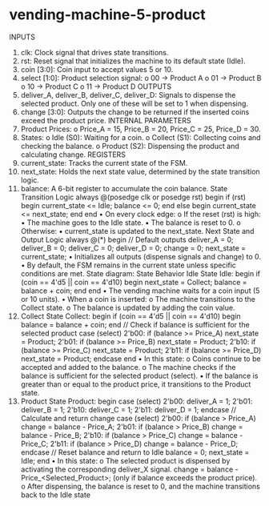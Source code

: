# vending-machine-5-product
INPUTS
1. clk: Clock signal that drives state transitions.
2. rst: Reset signal that initializes the machine to its default state (Idle).
3. coin [3:0]: Coin input to accept values 5 or 10.
4. select [1:0]: Product selection signal:
o 00 → Product A
o 01 → Product B
o 10 → Product C
o 11 → Product D
OUTPUTS
1. deliver_A, deliver_B, deliver_C, deliver_D: Signals to dispense the 
selected product. Only one of these will be set to 1 when dispensing.
2. change [3:0]: Outputs the change to be returned if the inserted coins 
exceed the product price.
INTERNAL PARAMETERS
1. Product Prices:
o Price_A = 15, Price_B = 20, Price_C = 25, Price_D = 30.
2. States:
o Idle (S0): Waiting for a coin.
o Collect (S1): Collecting coins and checking the balance.
o Product (S2): Dispensing the product and calculating change.
REGISTERS
1. current_state: Tracks the current state of the FSM.
2. next_state: Holds the next state value, determined by the state transition 
logic.
3. balance: A 6-bit register to accumulate the coin balance.
State Transition Logic
 always @(posedge clk or posedge rst) begin
 if (rst) begin
 current_state <= Idle;
 balance <= 0;
 end else begin
 current_state <= next_state;
 end
 end
• On every clock edge:
o If the reset (rst) is high:
▪ The machine goes to the Idle state.
▪ The balance is reset to 0.
o Otherwise:
▪ current_state is updated to the next_state.
Next State and Output Logic
 always @(*) begin
 // Default outputs
 deliver_A = 0;
 deliver_B = 0;
 deliver_C = 0;
 deliver_D = 0;
 change = 0;
 next_state = current_state;
• Initializes all outputs (dispense signals and change) to 0.
• By default, the FSM remains in the current state unless specific 
conditions are met.
State diagram:
State Behavior
Idle State
 Idle: begin
 if (coin == 4'd5 || coin == 4'd10) begin
 next_state = Collect;
 balance = balance + coin;
 end
 end
• The vending machine waits for a coin input (5 or 10 units).
• When a coin is inserted:
o The machine transitions to the Collect state.
o The balance is updated by adding the coin value.
2. Collect State
 Collect: begin
 if (coin == 4'd5 || coin == 4'd10) begin
 balance = balance + coin;
 end
 // Check if balance is sufficient for the selected product
 case (select)
 2'b00: if (balance >= Price_A) next_state = Product;
 2'b01: if (balance >= Price_B) next_state = Product;
 2'b10: if (balance >= Price_C) next_state = Product;
 2'b11: if (balance >= Price_D) next_state = Product;
 endcase
 end
• In this state:
o Coins continue to be accepted and added to the balance.
o The machine checks if the balance is sufficient for the selected 
product (select).
▪ If the balance is greater than or equal to the product price, it 
transitions to the Product state.
3. Product State
 Product: begin
 case (select)
 2'b00: deliver_A = 1;
 2'b01: deliver_B = 1;
 2'b10: deliver_C = 1;
 2'b11: deliver_D = 1;
 endcase
 // Calculate and return change
 case (select)
 2'b00: if (balance > Price_A) change = balance - Price_A;
 2'b01: if (balance > Price_B) change = balance - Price_B;
 2'b10: if (balance > Price_C) change = balance - Price_C;
 2'b11: if (balance > Price_D) change = balance - Price_D;
 endcase
 // Reset balance and return to Idle
 balance = 0;
 next_state = Idle;
 end
• In this state:
o The selected product is dispensed by activating the corresponding 
deliver_X signal.
change = balance - Price_<Selected_Product>;
(only if balance exceeds the product price).
o After dispensing, the balance is reset to 0, and the machine 
transitions back to the Idle state
